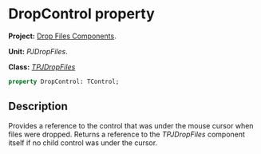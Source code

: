 # DropControl property #

**Project:** [Drop Files Components](../API.md).

**Unit:** _PJDropFiles_.

**Class:** _[TPJDropFiles](./TPJDropFiles.md)_

```pascal
property DropControl: TControl;
```

## Description ##

Provides a reference to the control that was under the mouse cursor when files were dropped. Returns a reference to the _TPJDropFiles_ component itself if no child control was under the cursor.